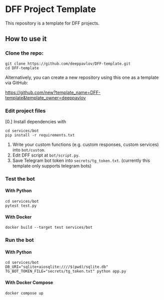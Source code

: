 # DFF Project Template

This repository is a template for DFF projects.

## How to use it

### Clone the repo:

```shell
git clone https://github.com/deeppavlov/DFF-template.git
cd DFF-template
```

Alternatively, you can create a new repository using this one as a template via GitHub:

https://github.com/new?template_name=DFF-template&template_owner=deeppavlov

### Edit project files

[0.] Install dependencies with
   ```shell
   cd services/bot
   pip install -r requirements.txt
   ```
1. Write your custom functions (e.g. custom responses, custom services) into `bot/custom`.
2. Edit DFF script at `bot/script.py`.
3. Save Telegram bot token into `secrets/tg_token.txt`. (currently this template only supports telegram bots)

### Test the bot

#### With Python

```shell
cd services/bot
pytest test.py
```
#### With Docker

```shell
docker build --target test services/bot
```

### Run the bot

#### With Python

```shell
cd services/bot
DB_URI="sqlite+aiosqlite:////$(pwd)/sqlite.db" TG_BOT_TOKEN_FILE="secrets/tg_token.txt" python app.py
```

#### With Docker Compose

```shell
docker compose up
```
